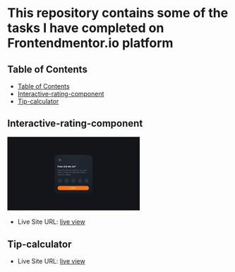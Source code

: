 # This repository contains some of the tasks I have completed on Frontendmentor.io platform

## Table of Contents

  - [Table of Contents](#table-of-contents)
  - [Interactive-rating-component](#interactive-rating-component)
  - [Tip-calculator](#Tip-calculator)

## Interactive-rating-component

<img src="./interactive-rating-component-main/design/desktop-design.jpg" alt="Tasks" width="300">

- Live Site URL: [live view](https://jen67.github.io/Frontendmentor-challenges/interactive-rating-component-main/index.html)

## Tip-calculator
- Live Site URL: [live view](https://tip-calculator-theta-drab.vercel.app/)
